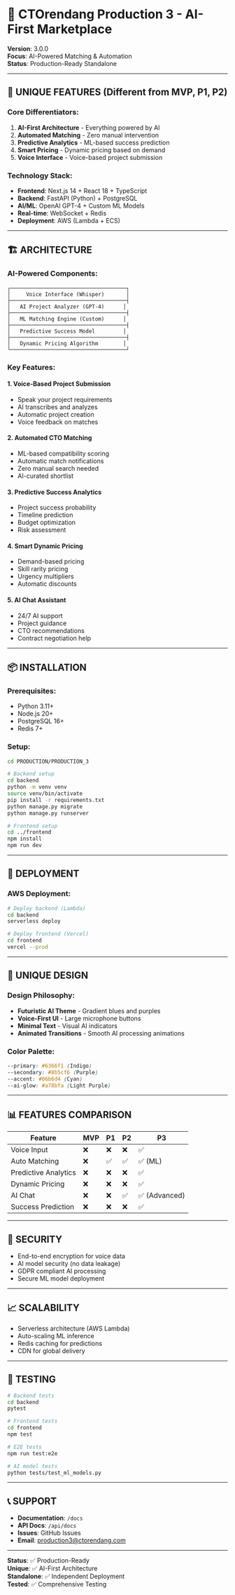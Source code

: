 # 🎯 CTOrendang Production 3 - AI-First Marketplace

**Version**: 3.0.0  
**Focus**: AI-Powered Matching & Automation  
**Status**: Production-Ready Standalone

---

## 🌟 UNIQUE FEATURES (Different from MVP, P1, P2)

### **Core Differentiators:**
1. **AI-First Architecture** - Everything powered by AI
2. **Automated Matching** - Zero manual intervention
3. **Predictive Analytics** - ML-based success prediction
4. **Smart Pricing** - Dynamic pricing based on demand
5. **Voice Interface** - Voice-based project submission

### **Technology Stack:**
- **Frontend**: Next.js 14 + React 18 + TypeScript
- **Backend**: FastAPI (Python) + PostgreSQL
- **AI/ML**: OpenAI GPT-4 + Custom ML Models
- **Real-time**: WebSocket + Redis
- **Deployment**: AWS (Lambda + ECS)

---

## 🏗️ ARCHITECTURE

### **AI-Powered Components:**
```
┌─────────────────────────────────────┐
│     Voice Interface (Whisper)       │
├─────────────────────────────────────┤
│   AI Project Analyzer (GPT-4)      │
├─────────────────────────────────────┤
│   ML Matching Engine (Custom)      │
├─────────────────────────────────────┤
│   Predictive Success Model         │
├─────────────────────────────────────┤
│   Dynamic Pricing Algorithm        │
└─────────────────────────────────────┘
```

### **Key Features:**

#### 1. **Voice-Based Project Submission**
- Speak your project requirements
- AI transcribes and analyzes
- Automatic project creation
- Voice feedback on matches

#### 2. **Automated CTO Matching**
- ML-based compatibility scoring
- Automatic match notifications
- Zero manual search needed
- AI-curated shortlist

#### 3. **Predictive Success Analytics**
- Project success probability
- Timeline prediction
- Budget optimization
- Risk assessment

#### 4. **Smart Dynamic Pricing**
- Demand-based pricing
- Skill rarity pricing
- Urgency multipliers
- Automatic discounts

#### 5. **AI Chat Assistant**
- 24/7 AI support
- Project guidance
- CTO recommendations
- Contract negotiation help

---

## 📦 INSTALLATION

### **Prerequisites:**
- Python 3.11+
- Node.js 20+
- PostgreSQL 16+
- Redis 7+

### **Setup:**
```bash
cd PRODUCTION/PRODUCTION_3

# Backend setup
cd backend
python -m venv venv
source venv/bin/activate
pip install -r requirements.txt
python manage.py migrate
python manage.py runserver

# Frontend setup
cd ../frontend
npm install
npm run dev
```

---

## 🚀 DEPLOYMENT

### **AWS Deployment:**
```bash
# Deploy backend (Lambda)
cd backend
serverless deploy

# Deploy frontend (Vercel)
cd frontend
vercel --prod
```

---

## 🎨 UNIQUE DESIGN

### **Design Philosophy:**
- **Futuristic AI Theme** - Gradient blues and purples
- **Voice-First UI** - Large microphone buttons
- **Minimal Text** - Visual AI indicators
- **Animated Transitions** - Smooth AI processing animations

### **Color Palette:**
```css
--primary: #6366f1 (Indigo)
--secondary: #8b5cf6 (Purple)
--accent: #06b6d4 (Cyan)
--ai-glow: #a78bfa (Light Purple)
```

---

## 📊 FEATURES COMPARISON

| Feature | MVP | P1 | P2 | **P3** |
|---------|-----|----|----|--------|
| Voice Input | ❌ | ❌ | ❌ | ✅ |
| Auto Matching | ❌ | ✅ | ✅ | ✅ (ML) |
| Predictive Analytics | ❌ | ❌ | ❌ | ✅ |
| Dynamic Pricing | ❌ | ❌ | ❌ | ✅ |
| AI Chat | ❌ | ❌ | ✅ | ✅ (Advanced) |
| Success Prediction | ❌ | ❌ | ❌ | ✅ |

---

## 🔐 SECURITY

- End-to-end encryption for voice data
- AI model security (no data leakage)
- GDPR compliant AI processing
- Secure ML model deployment

---

## 📈 SCALABILITY

- Serverless architecture (AWS Lambda)
- Auto-scaling ML inference
- Redis caching for predictions
- CDN for global delivery

---

## 🧪 TESTING

```bash
# Backend tests
cd backend
pytest

# Frontend tests
cd frontend
npm test

# E2E tests
npm run test:e2e

# AI model tests
python tests/test_ml_models.py
```

---

## 📞 SUPPORT

- **Documentation**: `/docs`
- **API Docs**: `/api/docs`
- **Issues**: GitHub Issues
- **Email**: production3@ctorendang.com

---

**Status**: ✅ Production-Ready  
**Unique**: ✅ AI-First Architecture  
**Standalone**: ✅ Independent Deployment  
**Tested**: ✅ Comprehensive Testing

